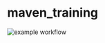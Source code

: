 # maven_training
![example workflow](https://github.com/gsdaans/maven_training/actions/workflows/build.yml/badge.svg)
